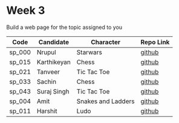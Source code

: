 # Week 3
Build a web page for the topic assigned to you

| Code | Candidate | Character| Repo Link |
| --------- | --------- | ---- | --- |
| sp_000 | Nrupul | Starwars | [github](https://github.com/nrupuld/masai-week-3) |
| sp_015 | Karthikeyan | Chess | [github](https://github.com/karthikeyanranasthala/masai-week-3) |
| sp_021 | Tanveer | Tic Tac Toe | [github](https://github.com/tanveer86/masai-week-3) |
| sp_033 | Sachin | Chess    | [github](https://github.com/sachinkapalidigi/masai-week-3) |
| sp_043 | Suraj Singh | Tic Tac Toe | [github](https://github.com/Suraj10074/masai-week-3) |
| sp_004 | Amit | Snakes and Ladders | [github](https://github.com/amit036/masai-week-3) |
| sp_011 | Harshit | Ludo | [github](https://github.com/harshit860/masai-week-3) |


